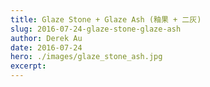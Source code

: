 ```yaml
---
title: Glaze Stone + Glaze Ash (釉果 + 二灰)
slug: 2016-07-24-glaze-stone-glaze-ash
author: Derek Au
date: 2016-07-24
hero: ./images/glaze_stone_ash.jpg
excerpt: 
---
```


![]()
